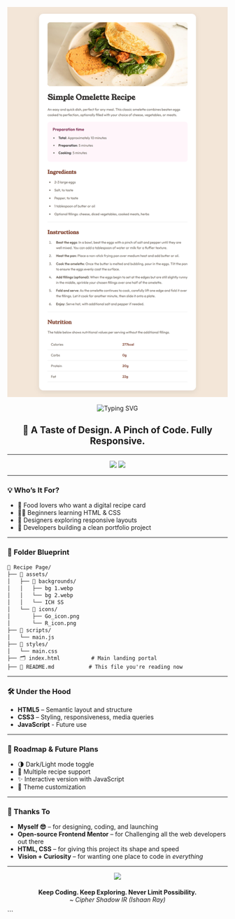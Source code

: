 <p align="center">
  <img src="assets/images/screenshot.png" width="600" alt="Gourmet Recipe Card Preview">
</p>
<p align="center">
    <img src="https://readme-typing-svg.herokuapp.com?font=Cambria&size=28&duration=5000&color=F77F00&center=true&vCenter=true&width=1000&height=70&lines=Gourmet+Recipe+Card;Frontend+Mentor+Challenge;Built+with+HTML+%26+CSS" alt="Typing SVG" />
</p>

<h2 align="center">🥗 A Taste of Design. A Pinch of Code. Fully Responsive.</h2>

---

<p align="center">
  <img src="https://img.shields.io/badge/HTML5-Frontend-E34F26?style=for-the-badge&logo=html5&logoColor=white" />
  <img src="https://img.shields.io/badge/CSS3-Styled-1572B6?style=for-the-badge&logo=css3&logoColor=white" />
</p>

---

### 💡 Who’s It For?

- 🍳 Food lovers who want a digital recipe card
- 👩‍💻 Beginners learning HTML & CSS
- 🎨 Designers exploring responsive layouts
- 🚀 Developers building a clean portfolio project

---

### 📂 Folder Blueprint

```plaintext
📁 Recipe Page/
├── 📂 assets/
│   ├── 📂 backgrounds/
│   │   ├── bg 1.webp
│   │   └── bg 2.webp
│   │   └── ICH SS
│   └── 📂 icons/
│       ├── Go_icon.png
│       └── R_icon.png
├── 📂 scripts/
│   └── main.js
├── 📂 styles/
│   └── main.css
├── 🗂️ index.html          # Main landing portal
├── 📄 README.md           # This file you're reading now
```

---

### 🛠️ Under the Hood

- **HTML5** – Semantic layout and structure  
- **CSS3** – Styling, responsiveness, media queries
- **JavaScript** - Future use
---

### 🔭 Roadmap & Future Plans

- 🌗 Dark/Light mode toggle
- 📖 Multiple recipe support
- ✨ Interactive version with JavaScript
- 🧩 Theme customization

---

### 🙌 Thanks To

- **Myself 😎** – for designing, coding, and launching
- **Open-source Frontend Mentor** – for Challenging all the web developers out there
- **HTML, CSS** – for giving this project its shape and speed  
- **Vision + Curiosity** – for wanting one place to code in *everything*

---

<p align="center">
  <img src="https://img.icons8.com/fluency/48/rocket.png" /><br><br>
  <b>Keep Coding. Keep Exploring. Never Limit Possibility.</b><br>
  <i>~ Cipher Shadow IR (Ishaan Ray)</i>
</p>
```
